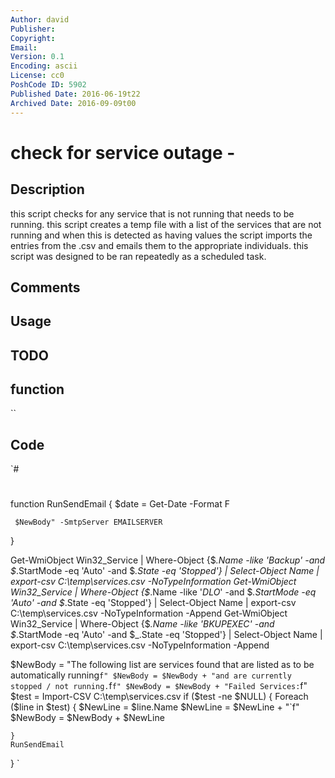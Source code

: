 ```yaml
---
Author: david
Publisher: 
Copyright: 
Email: 
Version: 0.1
Encoding: ascii
License: cc0
PoshCode ID: 5902
Published Date: 2016-06-19t22
Archived Date: 2016-09-09t00
---
```


# check for service outage - 

## Description

this script checks for any service that is not running that needs to be running. this script creates a temp file with a list of the services that are not running and when this is detected as having values the script imports the entries from the .csv and emails them to the appropriate individuals. this script was designed to be ran repeatedly as a scheduled task.

## Comments



## Usage



## TODO



## function

``

## Code

`#
 #
 function RunSendEmail
 {
 	$date = Get-Date -Format F
     
     $NewBody" -SmtpServer EMAILSERVER
 }
 
 Get-WmiObject Win32_Service | Where-Object {$_.Name -like '*Backup*' -and $_.StartMode -eq 'Auto' -and $_.State -eq 'Stopped'} | Select-Object Name | export-csv C:\temp\services.csv -NoTypeInformation
 Get-WmiObject Win32_Service | Where-Object {$_.Name -like '*DLO*' -and $_.StartMode -eq 'Auto' -and $_.State -eq 'Stopped'} | Select-Object Name | export-csv C:\temp\services.csv -NoTypeInformation -Append
 Get-WmiObject Win32_Service | Where-Object {$_.Name -like '*BKUPEXEC*' -and $_.StartMode -eq 'Auto' -and $_.State -eq 'Stopped'} | Select-Object Name | export-csv C:\temp\services.csv -NoTypeInformation -Append
 
 $NewBody = "The following list are services found that are listed as to be automatically running`f"
 $NewBody = $NewBody + "and are currently stopped / not running.`f`f"
 $NewBody = $NewBody + "Failed Services:`f"
 $test = Import-CSV C:\temp\services.csv
 if ($test -ne $NULL)
 {
 	Foreach ($line in $test)
 	{
 		$NewLine = $line.Name
 		$NewLine = $NewLine + "`f"
 		$NewBody = $NewBody + $NewLine
 
 	}
 	RunSendEmail
 }
`

